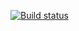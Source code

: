 [![Build status](https://ci.appveyor.com/api/projects/status/7tlkwflh428rclg0?svg=true)](https://ci.appveyor.com/project/pippopil/aqa2-1-1selenide)